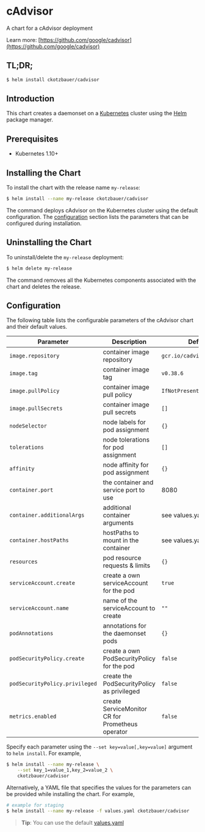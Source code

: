 # cAdvisor

A chart for a cAdvisor deployment

Learn more: [https://github.com/google/cadvisor](https://github.com/google/cadvisor)

## TL;DR;

```bash
$ helm install ckotzbauer/cadvisor
```

## Introduction

This chart creates a daemonset on a [Kubernetes](http://kubernetes.io) cluster using the [Helm](https://helm.sh) package manager.

## Prerequisites

- Kubernetes 1.10+

## Installing the Chart

To install the chart with the release name `my-release`:

```bash
$ helm install --name my-release ckotzbauer/cadvisor
```

The command deploys cAdvisor on the Kubernetes cluster using the default configuration. The [configuration](#configuration) section lists the parameters that can be configured during installation.

## Uninstalling the Chart

To uninstall/delete the `my-release` deployment:

```bash
$ helm delete my-release
```
The command removes all the Kubernetes components associated with the chart and deletes the release.

## Configuration

The following table lists the configurable parameters of the cAdvisor chart and their default values.

| Parameter                      | Description                                      | Default                    |
| ------------------------------ | ------------------------------------------------ | -------------------------- |
| `image.repository`             | container image repository                       | `gcr.io/cadvisor/cadvisor` |
| `image.tag`                    | container image tag                              | `v0.38.6`                  |
| `image.pullPolicy`             | container image pull policy                      | `IfNotPresent`             |
| `image.pullSecrets`            | container image pull secrets                     | `[]`                       |
| `nodeSelector`                 | node labels for pod assignment                   | `{}`                       |
| `tolerations`                  | node tolerations for pod assignment              | `[]`                       |
| `affinity`                     | node affinity for pod assignment                 | `{}`                       |
| `container.port`               | the container and service port to use            | 8080                       |
| `container.additionalArgs`     | additional container arguments                   | see values.yaml            |
| `container.hostPaths`          | hostPaths to mount in the container              | see values.yaml            |
| `resources`                    | pod resource requests & limits                   | `{}`                       |
| `serviceAccount.create`        | create a own serviceAccount for the pod          | `true`                     |
| `serviceAccount.name`          | name of the serviceAccount to create             | `""`                       |
| `podAnnotations`               | annotations for the daemonset pods               | `{}`                       |
| `podSecurityPolicy.create`     | create a own PodSecurityPolicy for the pod       | `false`                    |
| `podSecurityPolicy.privileged` | create the PodSecurityPolicy as privileged       | `false`                    |
| `metrics.enabled`              | create ServiceMonitor CR for Prometheus operator | `false`                    |

Specify each parameter using the `--set key=value[,key=value]` argument to `helm install`. For example,

```bash
$ helm install --name my-release \
    --set key_1=value_1,key_2=value_2 \
    ckotzbauer/cadvisor
```

Alternatively, a YAML file that specifies the values for the parameters can be provided while installing the chart. For example,

```bash
# example for staging
$ helm install --name my-release -f values.yaml ckotzbauer/cadvisor
```

> **Tip**: You can use the default [values.yaml](values.yaml)
